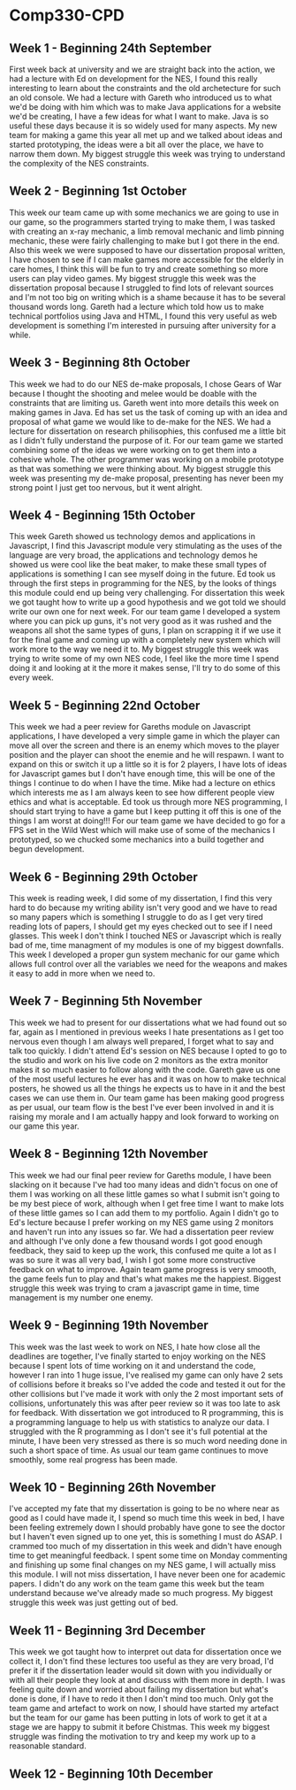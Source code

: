 # Comp330-CPD

## Week 1 - Beginning 24th September
First week back at university and we are straight back into the action, we had a lecture with Ed on development for the NES, I found this really interesting to learn about the constraints and the old archetecture for such an old console. We had a lecture with Gareth who introduced us to what we'd be doing with him which was to make Java applications for a website we'd be creating, I have a few ideas for what I want to make. Java is so useful these days because it is so widely used for many aspects. My new team for making a game this year all met up and we talked about ideas and started prototyping, the ideas were a bit all over the place, we have to narrow them down. My biggest struggle this week was trying to understand the complexity of the NES constraints.

## Week 2 - Beginning 1st October
This week our team came up with some mechanics we are going to use in our game, so the programmers started trying to make them, I was tasked with creating an x-ray mechanic, a limb removal mechanic and limb pinning mechanic, these were fairly challenging to make but I got there in the end. Also this week we were supposed to have our dissertation proposal written, I have chosen to see if I can make games more accessible for the elderly in care homes, I think this will be fun to try and create something so more users can play video games. My biggest struggle this week was the dissertation proposal because I struggled to find lots of relevant sources and I'm not too big on writing which is a shame because it has to be several thousand words long. Gareth had a lecture which told how us to make technical portfolios using Java and HTML, I found this very useful as web development is something I'm interested in pursuing after university for a while.

## Week 3 - Beginning 8th October
This week we had to do our NES de-make proposals, I chose Gears of War because I thought the shooting and melee would be doable with the constraints that are limiting us. Gareth went into more details this week on making games in Java. Ed has set us the task of coming up with an idea and proposal of what game we would like to de-make for the NES. We had a lecture for dissertation on research philisophies, this confused me a little bit as I didn't fully understand the purpose of it. For our team game we started combining some of the ideas we were working on to get them into a cohesive whole. The other programmer was working on a mobile prototype as that was something we were thinking about. My biggest struggle this week was presenting my de-make proposal, presenting has never been my strong point I just get too nervous, but it went alright.

## Week 4 - Beginning 15th October
This week Gareth showed us technology demos and applications in Javascript, I find this Javascript module very stimulating as the uses of the language are very broad, the applications and technology demos he showed us were cool like the beat maker, to make these small types of applications is something I can see myself doing in the future. Ed took us through the first steps in programming for the NES, by the looks of things this module could end up being very challenging. For dissertation this week we got taught how to write up a good hypothesis and we got told we should write our own one for next week. For our team game I developed a system where you can pick up guns, it's not very good as it was rushed and the weapons all shot the same types of guns, I plan on scrapping it if we use it for the final game and coming up with a completely new system which will work more to the way we need it to. My biggest struggle this week was trying to write some of my own NES code, I feel like the more time I spend doing it and looking at it the more it makes sense, I'll try to do some of this every week.

## Week 5 - Beginning 22nd October
This week we had a peer review for Gareths module on Javascript applications, I have developed a very simple game in which the player can move all over the screen and there is an enemy which moves to the player position and the player can shoot the enemie and he will respawn. I want to expand on this or switch it up a little so it is for 2 players, I have lots of ideas for Javascript games but I don't have enough time, this will be one of the things I continue to do when I have the time. Mike had a lecture on ethics which interests me as I am always keen to see how different people view ethics and what is acceptable. Ed took us through more NES programming, I should start trying to have a game but I keep putting it off this is one of the things I am worst at doing!!! For our team game we have decided to go for a FPS set in the Wild West which will make use of some of the mechanics I prototyped, so we chucked some mechanics into a build together and begun development.

## Week 6 - Beginning 29th October
This week is reading week, I did some of my dissertation, I find this very hard to do because my writing ability isn't very good and we have to read so many papers which is something I struggle to do as I get very tired reading lots of papers, I should get my eyes checked out to see if I need glasses. This week I don't think I touched NES or Javascript which is really bad of me, time managment of my modules is one of my biggest downfalls. This week I developed a proper gun system mechanic for our game which allows full control over all the variables we need for the weapons and makes it easy to add in more when we need to.

## Week 7 - Beginning 5th November
This week we had to present for our dissertations what we had found out so far, again as I mentioned in previous weeks I hate presentations as I get too nervous even though I am always well prepared, I forget what to say and talk too quickly. I didn't attend Ed's session on NES because I opted to go to the studio and work on his live code on 2 monitors as the extra monitor makes it so much easier to follow along with the code. Gareth gave us one of the most useful lectures he ever has and it was on how to make technical posters, he showed us all the things he expects us to have in it and the best cases we can use them in. Our team game has been making good progress as per usual, our team flow is the best I've ever been involved in and it is raising my morale and I am actually happy and look forward to working on our game this year.

## Week 8 - Beginning 12th November
This week we had our final peer review for Gareths module, I have been slacking on it because I've had too many ideas and didn't focus on one of them I was working on all these little games so what I submit isn't going to be my best piece of work, although when I get free time I want to make lots of these little games so I can add them to my portfolio. Again I didn't go to Ed's lecture because I prefer working on my NES game using 2 monitors and haven't run into any issues so far. We had a dissertation peer review and although I've only done a few thousand words I got good enough feedback, they said to keep up the work, this confused me quite a lot as I was so sure it was all very bad, I wish I got some more constructive feedback on what to improve. Again team game progress is very smooth, the game feels fun to play and that's what makes me the happiest. Biggest struggle this week was trying to cram a javascript game in time, time management is my number one enemy.

## Week 9 - Beginning 19th November
This week was the last week to work on NES, I hate how close all the deadlines are together, I've finally started to enjoy working on the NES because I spent lots of time working on it and understand the code, however I ran into 1 huge issue, I've realised my game can only have 2 sets of collisions before it breaks so I've added the code and tested it out for the other collisions but I've made it work with only the 2 most important sets of collisions, unfortunately this was after peer review so it was too late to ask for feedback. With dissertation we got introduced to R programming, this is a programming language to help us with statistics to analyze our data. I struggled with the R programming as I don't see it's full potential at the minute, I have been very stressed as there is so much word needing done in such a short space of time. As usual our team game continues to move smoothly, some real progress has been made.

## Week 10 - Beginning 26th November
I've accepted my fate that my dissertation is going to be no where near as good as I could have made it, I spend so much time this week in bed, I have been feeling extremely down I should probably have gone to see the doctor but I haven't even signed up to one yet, this is something I must do ASAP. I crammed too much of my dissertation in this week and didn't have enough time to get meaningful feedback. I spent some time on Monday commenting and finishing up some final changes on my NES game, I will actually miss this module. I will not miss dissertation, I have never been one for academic papers. I didn't do any work on the team game this week but the team understand because we've already made so much progress. My biggest struggle this week was just getting out of bed.

## Week 11 - Beginning 3rd December
This week we got taught how to interpret out data for dissertation once we collect it, I don't find these lectures too useful as they are very broad, I'd prefer it if the dissertation leader would sit down with you individually or with all their people they look at and discuss with them more in depth. I was feeling quite down and worried about failing my dissertation but what's done is done, if I have to redo it then I don't mind too much. Only got the team game and artefact to work on now, I should have started my artefact but the team for our game has been putting in lots of work to get it at a stage we are happy to submit it before Chistmas. This week my biggest struggle was finding the motivation to try and keep my work up to a reasonable standard.

## Week 12 - Beginning 10th December
